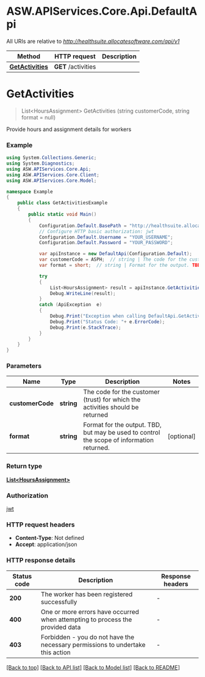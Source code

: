 # ASW.APIServices.Core.Api.DefaultApi

All URIs are relative to *http://healthsuite.allocatesoftware.com/api/v1*

Method | HTTP request | Description
------------- | ------------- | -------------
[**GetActivities**](DefaultApi.md#getactivities) | **GET** /activities | 


<a name="getactivities"></a>
# **GetActivities**
> List&lt;HoursAssignment&gt; GetActivities (string customerCode, string format = null)



Provide hours and assignment details for workers

### Example
```csharp
using System.Collections.Generic;
using System.Diagnostics;
using ASW.APIServices.Core.Api;
using ASW.APIServices.Core.Client;
using ASW.APIServices.Core.Model;

namespace Example
{
    public class GetActivitiesExample
    {
        public static void Main()
        {
            Configuration.Default.BasePath = "http://healthsuite.allocatesoftware.com/api/v1";
            // Configure HTTP basic authorization: jwt
            Configuration.Default.Username = "YOUR_USERNAME";
            Configuration.Default.Password = "YOUR_PASSWORD";

            var apiInstance = new DefaultApi(Configuration.Default);
            var customerCode = ASPH;  // string | The code for the customer (trust) for which the activities should be returned
            var format = short;  // string | Format for the output. TBD, but may be used to control the scope of information returned. (optional) 

            try
            {
                List<HoursAssignment> result = apiInstance.GetActivities(customerCode, format);
                Debug.WriteLine(result);
            }
            catch (ApiException  e)
            {
                Debug.Print("Exception when calling DefaultApi.GetActivities: " + e.Message );
                Debug.Print("Status Code: "+ e.ErrorCode);
                Debug.Print(e.StackTrace);
            }
        }
    }
}
```

### Parameters

Name | Type | Description  | Notes
------------- | ------------- | ------------- | -------------
 **customerCode** | **string**| The code for the customer (trust) for which the activities should be returned | 
 **format** | **string**| Format for the output. TBD, but may be used to control the scope of information returned. | [optional] 

### Return type

[**List&lt;HoursAssignment&gt;**](HoursAssignment.md)

### Authorization

[jwt](../README.md#jwt)

### HTTP request headers

 - **Content-Type**: Not defined
 - **Accept**: application/json

### HTTP response details
| Status code | Description | Response headers |
|-------------|-------------|------------------|
| **200** | The worker has been registered successfully |  -  |
| **400** | One or more errors have occurred when attempting to process the provided data |  -  |
| **403** | Forbidden - you do not have the necessary permissions to undertake this action |  -  |

[[Back to top]](#) [[Back to API list]](../README.md#documentation-for-api-endpoints) [[Back to Model list]](../README.md#documentation-for-models) [[Back to README]](../README.md)

